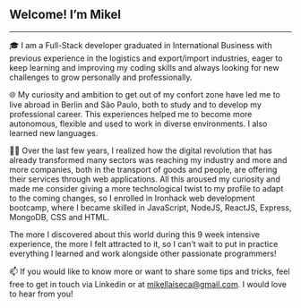 <h2>Welcome! I’m Mikel</h2>

<hr></hr>

:mortar_board: I am a Full-Stack developer graduated in International Business with previous experience in the logistics and export/import industries, eager to keep learning and improving my coding skills and always looking for new challenges to grow personally and professionally.

:globe_with_meridians: My curiosity and ambition to get out of my confort zone have led me to live abroad in Berlin and São Paulo, both to study and to develop my professional career. This experiences helped me to become more autonomous, flexible and used to work in diverse environments. I also learned new languages.

:man_technologist: Over the last few years, I realized how the digital revolution that has already transformed many sectors was reaching my industry and more and more companies, both in the transport of goods and people, are offering their services through web applications. All this aroused my curiosity and made me consider giving a more technological twist to my profile to adapt to the coming changes, so I enrolled in Ironhack web development bootcamp, where I became skilled in JavaScript, NodeJS, ReactJS, Express, MongoDB, CSS and HTML.

The more I discovered about this world during this 9 week intensive experience, the more I felt attracted to it, so I can’t wait to put in practice everything I learned and work alongside other passionate programmers! 

:mailbox: If you would like to know more or want to share some tips and tricks, feel free to get in touch via Linkedin or at mikellaiseca@gmail.com. I would love to hear from you!
